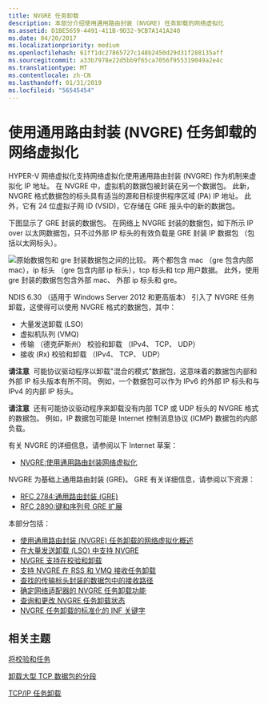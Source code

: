 ```yaml
---
title: NVGRE 任务卸载
description: 本部分介绍使用通用路由封装 (NVGRE) 任务卸载的网络虚拟化
ms.assetid: D1BE5659-4491-411B-9D32-9CB7A141A240
ms.date: 04/20/2017
ms.localizationpriority: medium
ms.openlocfilehash: 61ff1dc27865727c148b2450d29d31f288135aff
ms.sourcegitcommit: a33b7978e22d5bb9f65ca7056f955319049a2e4c
ms.translationtype: MT
ms.contentlocale: zh-CN
ms.lasthandoff: 01/31/2019
ms.locfileid: "56545454"
---
```

# <a name="network-virtualization-using-generic-routing-encapsulation-nvgre-task-offload"></a>使用通用路由封装 (NVGRE) 任务卸载的网络虚拟化

HYPER-V 网络虚拟化支持网络虚拟化使用通用路由封装 (NVGRE) 作为机制来虚拟化 IP 地址。 在 NVGRE 中，虚拟机的数据包被封装在另一个数据包。 此新，NVGRE 格式数据包的标头具有适当的源和目标提供程序区域 (PA) IP 地址。 此外，它有 24 位虚拟子网 ID (VSID)，它存储在 GRE 报头中的新的数据包。

下图显示了 GRE 封装的数据包。 在网络上 NVGRE 封装的数据包，如下所示 IP over 以太网数据包，只不过外部 IP 标头的有效负载是 GRE 封装 IP 数据包 （包括以太网标头）。

![原始数据包和 gre 封装数据包之间的比较。 两个都包含 mac （gre 包含内部 mac），ip 标头 （gre 包含内部 ip 标头），tcp 标头和 tcp 用户数据。 此外，使用 gre 封装的数据包包含外部 mac、 外部 ip 标头和 gre。](images/nvgre.png)

NDIS 6.30 （适用于 Windows Server 2012 和更高版本） 引入了 NVGRE 任务卸载，这使得可以使用 NVGRE 格式的数据包，其中：

-   大量发送卸载 (LSO)
-   虚拟机队列 (VMQ)
-   传输 （德克萨斯州） 校验和卸载 （IPv4、 TCP、 UDP）
-   接收 (Rx) 校验和卸载 （IPv4、 TCP、 UDP）

**请注意**  可能协议驱动程序以卸载"混合的模式"数据包，这意味着的数据包内部和外部 IP 标头版本有所不同。 例如，一个数据包可以作为 IPv6 的外部 IP 标头和与 IPv4 的内部 IP 标头。

 

**请注意**  还有可能协议驱动程序来卸载没有内部 TCP 或 UDP 标头的 NVGRE 格式的数据包。 例如，IP 数据包可能是 Internet 控制消息协议 (ICMP) 数据包的内部负载。

 

有关 NVGRE 的详细信息，请参阅以下 Internet 草案：

-   [NVGRE:使用通用路由封装网络虚拟化](http://ietfreport.isoc.org/idref/draft-sridharan-virtualization-nvgre/)

NVGRE 为基础上通用路由封装 (GRE)。 GRE 有关详细信息，请参阅以下资源：

-   [RFC 2784:通用路由封装 (GRE)](http://tools.ietf.org/html/rfc2784)
-   [RFC 2890:键和序列号 GRE 扩展](http://tools.ietf.org/html/rfc2890)

本部分包括：

-   [使用通用路由封装 (NVGRE) 任务卸载的网络虚拟化概述](overview-of-network-virtualization-using-generic-routing-encapsulation--nvgre--task-offload.md)
-   [在大量发送卸载 (LSO) 中支持 NVGRE](supporting-nvgre-in-large-send-offload--lso-.md)
-   [NVGRE 支持在校验和卸载](supporting-nvgre-in-checksum-offload.md)
-   [支持 NVGRE 在 RSS 和 VMQ 接收任务卸载](supporting-nvgre-in-rss-and-vmq-receive-task-offloads.md)
-   [查找的传输标头封装的数据包中的接收路径](locating-the-transport-header-for-encapsulaged-packets-in-the-receive-path.md)
-   [确定网络适配器的 NVGRE 任务卸载功能](determining-the-nvgre-task-offload-capabilities-of-a-network-adapter.md)
-   [查询和更改 NVGRE 任务卸载状态](querying-and-changing-nvgre-task-offload-state.md)
-   [NVGRE 任务卸载的标准化的 INF 关键字](standardized-inf-keywords-for-nvgre-task-offload.md)

## <a name="related-topics"></a>相关主题


[将校验和任务](offloading-checksum-tasks.md)

[卸载大型 TCP 数据包的分段](offloading-the-segmentation-of-large-tcp-packets.md)

[TCP/IP 任务卸载](task-offload.md)

 

 






